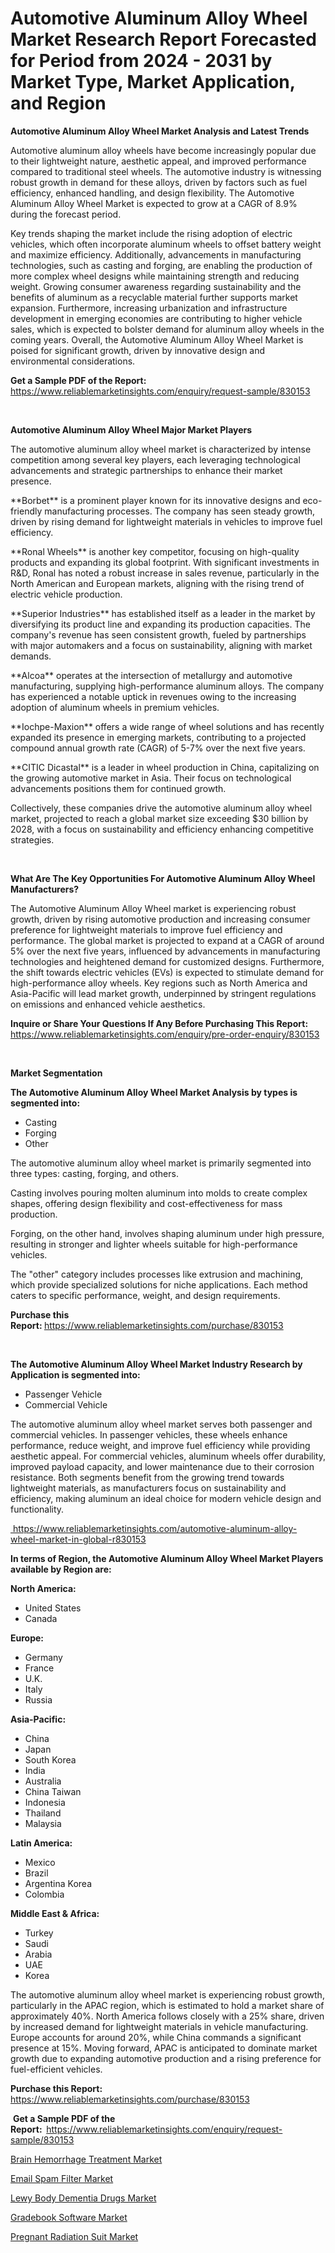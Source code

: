 <p><h1>Automotive Aluminum Alloy Wheel Market Research Report Forecasted for Period from 2024 -  2031 by Market Type, Market Application, and Region</h1></p><p><strong>Automotive Aluminum Alloy Wheel Market Analysis and Latest Trends</strong></p>
<p><p>Automotive aluminum alloy wheels have become increasingly popular due to their lightweight nature, aesthetic appeal, and improved performance compared to traditional steel wheels. The automotive industry is witnessing robust growth in demand for these alloys, driven by factors such as fuel efficiency, enhanced handling, and design flexibility. The Automotive Aluminum Alloy Wheel Market is expected to grow at a CAGR of 8.9% during the forecast period. </p><p>Key trends shaping the market include the rising adoption of electric vehicles, which often incorporate aluminum wheels to offset battery weight and maximize efficiency. Additionally, advancements in manufacturing technologies, such as casting and forging, are enabling the production of more complex wheel designs while maintaining strength and reducing weight. Growing consumer awareness regarding sustainability and the benefits of aluminum as a recyclable material further supports market expansion. Furthermore, increasing urbanization and infrastructure development in emerging economies are contributing to higher vehicle sales, which is expected to bolster demand for aluminum alloy wheels in the coming years. Overall, the Automotive Aluminum Alloy Wheel Market is poised for significant growth, driven by innovative design and environmental considerations.</p></p>
<p><strong>Get a Sample PDF of the Report:&nbsp;</strong> <a href="https://www.reliablemarketinsights.com/enquiry/request-sample/830153?utm_campaign=1340&utm_medium=2&utm_source=Github&utm_content=ia&utm_term=08102024&utm_id=automotive-aluminum-alloy-wheel">https://www.reliablemarketinsights.com/enquiry/request-sample/830153</a></p>
<p>&nbsp;</p>
<p><strong>Automotive Aluminum Alloy Wheel Major Market Players</strong></p>
<p><p>The automotive aluminum alloy wheel market is characterized by intense competition among several key players, each leveraging technological advancements and strategic partnerships to enhance their market presence. </p><p>**Borbet** is a prominent player known for its innovative designs and eco-friendly manufacturing processes. The company has seen steady growth, driven by rising demand for lightweight materials in vehicles to improve fuel efficiency. </p><p>**Ronal Wheels** is another key competitor, focusing on high-quality products and expanding its global footprint. With significant investments in R&D, Ronal has noted a robust increase in sales revenue, particularly in the North American and European markets, aligning with the rising trend of electric vehicle production.</p><p>**Superior Industries** has established itself as a leader in the market by diversifying its product line and expanding its production capacities. The company's revenue has seen consistent growth, fueled by partnerships with major automakers and a focus on sustainability, aligning with market demands.</p><p>**Alcoa** operates at the intersection of metallurgy and automotive manufacturing, supplying high-performance aluminum alloys. The company has experienced a notable uptick in revenues owing to the increasing adoption of aluminum wheels in premium vehicles.</p><p>**Iochpe-Maxion** offers a wide range of wheel solutions and has recently expanded its presence in emerging markets, contributing to a projected compound annual growth rate (CAGR) of 5-7% over the next five years.</p><p>**CITIC Dicastal** is a leader in wheel production in China, capitalizing on the growing automotive market in Asia. Their focus on technological advancements positions them for continued growth.</p><p>Collectively, these companies drive the automotive aluminum alloy wheel market, projected to reach a global market size exceeding $30 billion by 2028, with a focus on sustainability and efficiency enhancing competitive strategies.</p></p>
<p>&nbsp;</p>
<p><strong>What Are The Key Opportunities For Automotive Aluminum Alloy Wheel Manufacturers?</strong></p>
<p><p>The Automotive Aluminum Alloy Wheel market is experiencing robust growth, driven by rising automotive production and increasing consumer preference for lightweight materials to improve fuel efficiency and performance. The global market is projected to expand at a CAGR of around 5% over the next five years, influenced by advancements in manufacturing technologies and heightened demand for customized designs. Furthermore, the shift towards electric vehicles (EVs) is expected to stimulate demand for high-performance alloy wheels. Key regions such as North America and Asia-Pacific will lead market growth, underpinned by stringent regulations on emissions and enhanced vehicle aesthetics.</p></p>
<p><strong>Inquire or Share Your Questions If Any Before Purchasing This Report:</strong> <a href="https://www.reliablemarketinsights.com/enquiry/pre-order-enquiry/830153?utm_campaign=1340&utm_medium=2&utm_source=Github&utm_content=ia&utm_term=08102024&utm_id=automotive-aluminum-alloy-wheel">https://www.reliablemarketinsights.com/enquiry/pre-order-enquiry/830153</a></p>
<p>&nbsp;</p>
<p><strong>Market Segmentation</strong></p>
<p><strong>The Automotive Aluminum Alloy Wheel Market Analysis by types is segmented into:</strong></p>
<p><ul><li>Casting</li><li>Forging</li><li>Other</li></ul></p>
<p><p>The automotive aluminum alloy wheel market is primarily segmented into three types: casting, forging, and others. </p><p>Casting involves pouring molten aluminum into molds to create complex shapes, offering design flexibility and cost-effectiveness for mass production. </p><p>Forging, on the other hand, involves shaping aluminum under high pressure, resulting in stronger and lighter wheels suitable for high-performance vehicles. </p><p>The "other" category includes processes like extrusion and machining, which provide specialized solutions for niche applications. Each method caters to specific performance, weight, and design requirements.</p></p>
<p><strong>Purchase this Report:&nbsp;</strong><a href="https://www.reliablemarketinsights.com/purchase/830153?utm_campaign=1340&utm_medium=2&utm_source=Github&utm_content=ia&utm_term=08102024&utm_id=automotive-aluminum-alloy-wheel">https://www.reliablemarketinsights.com/purchase/830153</a></p>
<p>&nbsp;</p>
<p><strong>The Automotive Aluminum Alloy Wheel Market Industry Research by Application is segmented into:</strong></p>
<p><ul><li>Passenger Vehicle</li><li>Commercial Vehicle</li></ul></p>
<p><p>The automotive aluminum alloy wheel market serves both passenger and commercial vehicles. In passenger vehicles, these wheels enhance performance, reduce weight, and improve fuel efficiency while providing aesthetic appeal. For commercial vehicles, aluminum wheels offer durability, improved payload capacity, and lower maintenance due to their corrosion resistance. Both segments benefit from the growing trend towards lightweight materials, as manufacturers focus on sustainability and efficiency, making aluminum an ideal choice for modern vehicle design and functionality.</p></p>
<p><a href="https://www.reliablemarketinsights.com/automotive-aluminum-alloy-wheel-market-in-global-r830153?utm_campaign=1340&utm_medium=2&utm_source=Github&utm_content=ia&utm_term=08102024&utm_id=automotive-aluminum-alloy-wheel">&nbsp;https://www.reliablemarketinsights.com/automotive-aluminum-alloy-wheel-market-in-global-r830153</a></p>
<p><strong>In terms of Region, the Automotive Aluminum Alloy Wheel Market Players available by Region are:</strong></p>
<p>
    <p> <strong> North America: </strong>
        <ul>
            <li>United States</li>
            <li>Canada</li>
        </ul>
        </p> 
    <p> <strong> Europe: </strong>
        <ul>
            <li>Germany</li>
            <li>France</li>
            <li>U.K.</li>
            <li>Italy</li>
            <li>Russia</li>
        </ul>
        </p> 
    <p> <strong> Asia-Pacific: </strong>
        <ul>
            <li>China</li>
            <li>Japan</li>
            <li>South Korea</li>
            <li>India</li>
            <li>Australia</li>
            <li>China Taiwan</li>
            <li>Indonesia</li>
            <li>Thailand</li>
            <li>Malaysia</li>
        </ul>
        </p> 
    <p> <strong> Latin America: </strong>
        <ul>
            <li>Mexico</li>
            <li>Brazil</li>
            <li>Argentina Korea</li>
            <li>Colombia</li>
        </ul>
        </p> 
    <p> <strong> Middle East & Africa: </strong>
        <ul>
            <li>Turkey</li>
            <li>Saudi</li>
            <li>Arabia</li>
            <li>UAE</li>
            <li>Korea</li>
        </ul>
    </p>
    </p>
<p><p>The automotive aluminum alloy wheel market is experiencing robust growth, particularly in the APAC region, which is estimated to hold a market share of approximately 40%. North America follows closely with a 25% share, driven by increased demand for lightweight materials in vehicle manufacturing. Europe accounts for around 20%, while China commands a significant presence at 15%. Moving forward, APAC is anticipated to dominate market growth due to expanding automotive production and a rising preference for fuel-efficient vehicles.</p></p>
<p><strong>Purchase this Report: </strong><a href="https://www.reliablemarketinsights.com/purchase/830153?utm_campaign=1340&utm_medium=2&utm_source=Github&utm_content=ia&utm_term=08102024&utm_id=automotive-aluminum-alloy-wheel">https://www.reliablemarketinsights.com/purchase/830153</a></p>
<p>&nbsp;<strong>Get a Sample PDF of the Report:&nbsp;&nbsp;</strong><a href="https://www.reliablemarketinsights.com/enquiry/request-sample/830153?utm_campaign=1340&utm_medium=2&utm_source=Github&utm_content=ia&utm_term=08102024&utm_id=automotive-aluminum-alloy-wheel">https://www.reliablemarketinsights.com/enquiry/request-sample/830153</a></p>
<p><strong></strong></p>
<p><p><a href="https://www.linkedin.com/pulse/consumer-behavior-shifts-brain-hemorrhage-treatment-market-demand-fxk2c?utm_campaign=1340&utm_medium=2&utm_source=Github&utm_content=ia&utm_term=08102024&utm_id=automotive-aluminum-alloy-wheel">Brain Hemorrhage Treatment Market</a></p><p><a href="https://www.linkedin.com/pulse/charting-future-comprehensive-analysis-global-email-spam-filter-lbpfe?utm_campaign=1340&utm_medium=2&utm_source=Github&utm_content=ia&utm_term=08102024&utm_id=automotive-aluminum-alloy-wheel">Email Spam Filter Market</a></p><p><a href="https://www.linkedin.com/pulse/global-lewy-body-dementia-drugs-market-trends-forecasts-strategic-27xdc?utm_campaign=1340&utm_medium=2&utm_source=Github&utm_content=ia&utm_term=08102024&utm_id=automotive-aluminum-alloy-wheel">Lewy Body Dementia Drugs Market</a></p><p><a href="https://www.linkedin.com/pulse/gradebook-software-market-size-share-growth-analysis-type-yczke?utm_campaign=1340&utm_medium=2&utm_source=Github&utm_content=ia&utm_term=08102024&utm_id=automotive-aluminum-alloy-wheel">Gradebook Software Market</a></p><p><a href="https://github.com/marloy8/Market-Research-Report-List-6/blob/main/pregnant-radiation-suit-market.md?utm_campaign=1340&utm_medium=2&utm_source=Github&utm_content=ia&utm_term=08102024&utm_id=automotive-aluminum-alloy-wheel">Pregnant Radiation Suit Market</a></p></p>